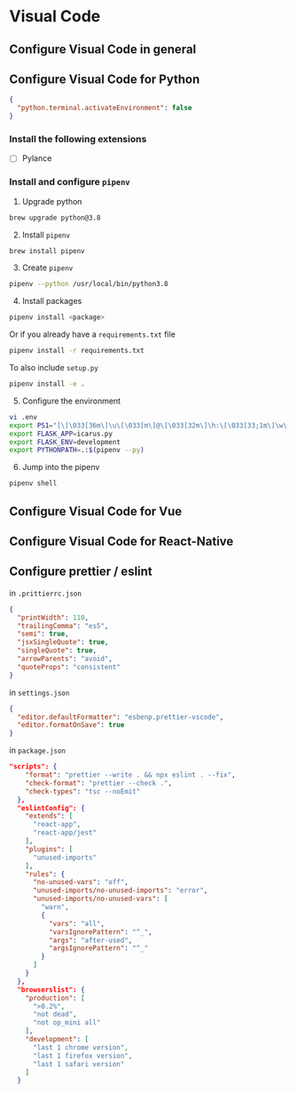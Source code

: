 # Visual Code

## Configure Visual Code in general

## Configure Visual Code for Python

```json
{
  "python.terminal.activateEnvironment": false
}
```

### Install the following extensions

- [ ] Pylance

### Install and configure `pipenv`

1. Upgrade python

```bash
brew upgrade python@3.8
```

2. Install `pipenv`

```bash
brew install pipenv
```

3. Create `pipenv`

```bash
pipenv --python /usr/local/bin/python3.8
```

4. Install packages

```bash
pipenv install <package>
```

Or if you already have a `requirements.txt` file

```bash
pipenv install -r requirements.txt
```

To also include `setup.py`

```bash
pipenv install -e .
```

5. Configure the environment

```bash
vi .env
export PS1="[\[\033[36m\]\u\[\033[m\]@\[\033[32m\]\h:\[\033[33;1m\]\w\[\033[m\]]\$ "
export FLASK_APP=icarus.py
export FLASK_ENV=development
export PYTHONPATH=.:$(pipenv --py)
```

6. Jump into the pipenv

```bash
pipenv shell
```

## Configure Visual Code for Vue

## Configure Visual Code for React-Native

## Configure prettier / eslint

in `.prittierrc.json`

```json
{
  "printWidth": 110,
  "trailingComma": "es5",
  "semi": true,
  "jsxSingleQuote": true,
  "singleQuote": true,
  "arrowParents": "avoid",
  "quoteProps": "consistent"
}
```

in `settings.json`

```json
{
  "editor.defaultFormatter": "esbenp.prettier-vscode",
  "editor.formatOnSave": true
}
```

in `package.json`

```json
"scripts": {
    "format": "prettier --write . && npx eslint . --fix",
    "check-format": "prettier --check .",
    "check-types": "tsc --noEmit"
  },
  "eslintConfig": {
    "extends": [
      "react-app",
      "react-app/jest"
    ],
    "plugins": [
      "unused-imports"
    ],
    "rules": {
      "no-unused-vars": "off",
      "unused-imports/no-unused-imports": "error",
      "unused-imports/no-unused-vars": [
        "warn",
        {
          "vars": "all",
          "varsIgnorePattern": "^_",
          "args": "after-used",
          "argsIgnorePattern": "^_"
        }
      ]
    }
  },
  "browserslist": {
    "production": [
      ">0.2%",
      "not dead",
      "not op_mini all"
    ],
    "development": [
      "last 1 chrome version",
      "last 1 firefox version",
      "last 1 safari version"
    ]
  }
```